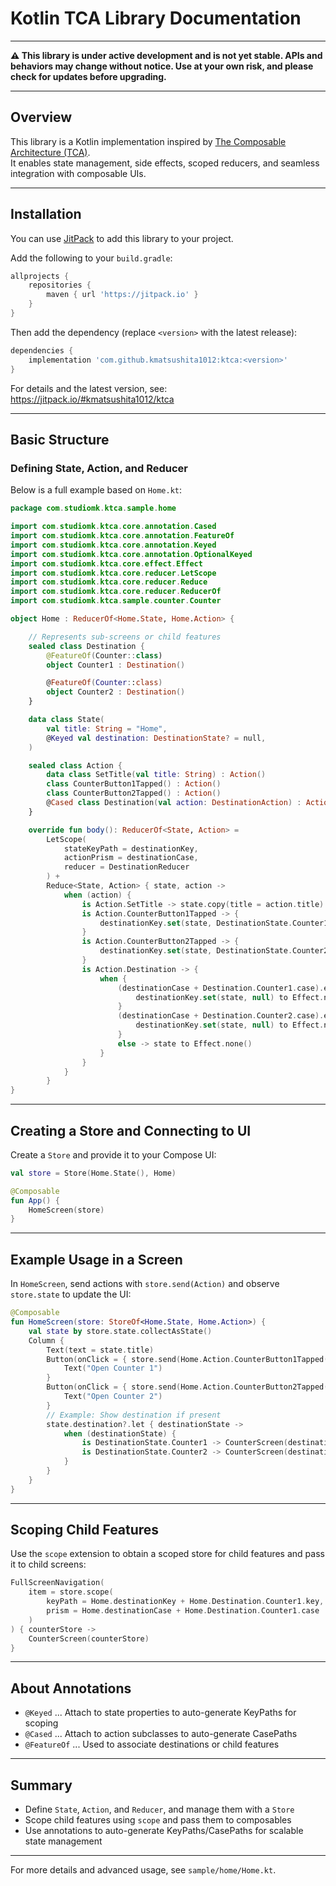# Kotlin TCA Library Documentation

---
**⚠️ This library is under active development and is not yet stable. APIs and behaviors may change without notice. Use at your own risk, and please check for updates before upgrading.**

---

## Overview

This library is a Kotlin implementation inspired by [The Composable Architecture (TCA)](https://github.com/pointfreeco/swift-composable-architecture).  
It enables state management, side effects, scoped reducers, and seamless integration with composable UIs.

---

## Installation

You can use [JitPack](https://jitpack.io/#kmatsushita1012/ktca) to add this library to your project.

Add the following to your `build.gradle`:

```gradle
allprojects {
    repositories {
        maven { url 'https://jitpack.io' }
    }
}
```

Then add the dependency (replace `<version>` with the latest release):

```gradle
dependencies {
    implementation 'com.github.kmatsushita1012:ktca:<version>'
}
```

For details and the latest version, see:  
https://jitpack.io/#kmatsushita1012/ktca

---

## Basic Structure

### Defining State, Action, and Reducer

Below is a full example based on `Home.kt`:

```kotlin
package com.studiomk.ktca.sample.home

import com.studiomk.ktca.core.annotation.Cased
import com.studiomk.ktca.core.annotation.FeatureOf
import com.studiomk.ktca.core.annotation.Keyed
import com.studiomk.ktca.core.annotation.OptionalKeyed
import com.studiomk.ktca.core.effect.Effect
import com.studiomk.ktca.core.reducer.LetScope
import com.studiomk.ktca.core.reducer.Reduce
import com.studiomk.ktca.core.reducer.ReducerOf
import com.studiomk.ktca.sample.counter.Counter

object Home : ReducerOf<Home.State, Home.Action> {

    // Represents sub-screens or child features
    sealed class Destination {
        @FeatureOf(Counter::class)
        object Counter1 : Destination()

        @FeatureOf(Counter::class)
        object Counter2 : Destination()
    }

    data class State(
        val title: String = "Home",
        @Keyed val destination: DestinationState? = null,
    )

    sealed class Action {
        data class SetTitle(val title: String) : Action()
        class CounterButton1Tapped() : Action()
        class CounterButton2Tapped() : Action()
        @Cased class Destination(val action: DestinationAction) : Action()
    }

    override fun body(): ReducerOf<State, Action> =
        LetScope(
            stateKeyPath = destinationKey,
            actionPrism = destinationCase,
            reducer = DestinationReducer
        ) +
        Reduce<State, Action> { state, action ->
            when (action) {
                is Action.SetTitle -> state.copy(title = action.title) to Effect.none()
                is Action.CounterButton1Tapped -> {
                    destinationKey.set(state, DestinationState.Counter1(state = Counter.State(count = 0))) to Effect.none()
                }
                is Action.CounterButton2Tapped -> {
                    destinationKey.set(state, DestinationState.Counter2(state = Counter.State(count = 10))) to Effect.none()
                }
                is Action.Destination -> {
                    when {
                        (destinationCase + Destination.Counter1.case).extract(action) is Counter.Action.DismissTapped -> {
                            destinationKey.set(state, null) to Effect.none()
                        }
                        (destinationCase + Destination.Counter2.case).extract(action) is Counter.Action.DismissTapped -> {
                            destinationKey.set(state, null) to Effect.none()
                        }
                        else -> state to Effect.none()
                    }
                }
            }
        }
}
```

---

## Creating a Store and Connecting to UI

Create a `Store` and provide it to your Compose UI:

```kotlin
val store = Store(Home.State(), Home)

@Composable
fun App() {
    HomeScreen(store)
}
```

---

## Example Usage in a Screen

In `HomeScreen`, send actions with `store.send(Action)` and observe `store.state` to update the UI:

```kotlin
@Composable
fun HomeScreen(store: StoreOf<Home.State, Home.Action>) {
    val state by store.state.collectAsState()
    Column {
        Text(text = state.title)
        Button(onClick = { store.send(Home.Action.CounterButton1Tapped()) }) {
            Text("Open Counter 1")
        }
        Button(onClick = { store.send(Home.Action.CounterButton2Tapped()) }) {
            Text("Open Counter 2")
        }
        // Example: Show destination if present
        state.destination?.let { destinationState ->
            when (destinationState) {
                is DestinationState.Counter1 -> CounterScreen(destinationState.state)
                is DestinationState.Counter2 -> CounterScreen(destinationState.state)
            }
        }
    }
}
```

---

## Scoping Child Features

Use the `scope` extension to obtain a scoped store for child features and pass it to child screens:

```kotlin
FullScreenNavigation(
    item = store.scope(
        keyPath = Home.destinationKey + Home.Destination.Counter1.key,
        prism = Home.destinationCase + Home.Destination.Counter1.case
    )
) { counterStore ->
    CounterScreen(counterStore)
}
```

---

## About Annotations

- `@Keyed` ... Attach to state properties to auto-generate KeyPaths for scoping
- `@Cased` ... Attach to action subclasses to auto-generate CasePaths
- `@FeatureOf` ... Used to associate destinations or child features

---

## Summary

- Define `State`, `Action`, and `Reducer`, and manage them with a `Store`
- Scope child features using `scope` and pass them to composables
- Use annotations to auto-generate KeyPaths/CasePaths for scalable state management

---

For more details and advanced usage, see `sample/home/Home.kt`.